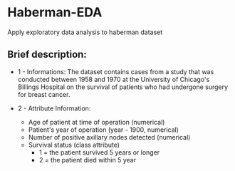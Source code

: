 # Haberman-EDA
Apply exploratory data analysis to haberman dataset

## Brief description:
* 1 - Informations:
    The dataset contains cases from a study that was conducted between
    1958 and 1970 at the University of Chicago's Billings Hospital on
    the survival of patients who had undergone surgery for breast
    cancer.


* 2 - Attribute Information:

    - Age of patient at time of operation (numerical)
    - Patient's year of operation (year - 1900, numerical)
    - Number of positive axillary nodes detected (numerical)
    - Survival status (class attribute)
      - 1 = the patient survived 5 years or longer
      - 2 = the patient died within 5 year
